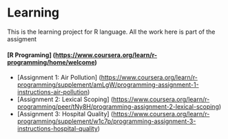 # Learning
This is the learning project for R language. All the work here is part of the assigment

#### [R Programing] (https://www.coursera.org/learn/r-programming/home/welcome)
* [Assignment 1: Air Pollution] (https://www.coursera.org/learn/r-programming/supplement/amLgW/programming-assignment-1-instructions-air-pollution)
* [Assignment 2: Lexical Scoping] (https://www.coursera.org/learn/r-programming/peer/tNy8H/programming-assignment-2-lexical-scoping)
* [Assignment 3: Hospital Quality] (https://www.coursera.org/learn/r-programming/supplement/w1c7p/programming-assignment-3-instructions-hospital-quality)


##
